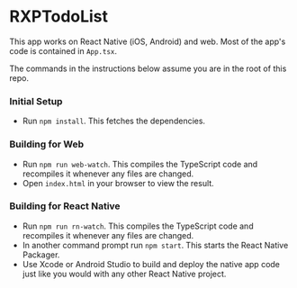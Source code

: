 # RXPTodoList

This app works on React Native (iOS, Android) and web. Most of the app's code is contained in `App.tsx`.

The commands in the instructions below assume you are in the root of this repo.

### Initial Setup

- Run `npm install`. This fetches the dependencies.

### Building for Web

- Run `npm run web-watch`. This compiles the TypeScript code and recompiles it whenever any files are changed.
- Open `index.html` in your browser to view the result.

### Building for React Native

- Run `npm run rn-watch`. This compiles the TypeScript code and recompiles it whenever any files are changed.
- In another command prompt run `npm start`. This starts the React Native Packager.
- Use Xcode or Android Studio to build and deploy the native app code just like you would with any other React Native project.
